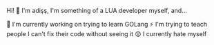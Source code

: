 Hi! 👋
I'm adişş, I'm something of a LUA developer myself, and...

🔭 I'm currently working on trying to learn GOLang
⚡ I'm trying to teach people I can't fix their code without seeing it
😡 I currently hate myself
